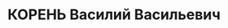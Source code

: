 ---
title: КОРЕНЬ Василий Васильевич
description: '1909 р., с. Бубни Чорнухинського р-ну Полтавської обл., українець, із
  селян, освіта початкова. Проживав у м. Миргород Полтавської обл. Військовослужбовець.

  Дата арешту не вказана. Засуджений Верховним Судом СРСР 10 грудня 1937 р. за ст.ст.
  54-8, 54-7, 54-11 КК УРСР до розстрілу з конфіскацією майна. Вирок виконано 10 грудня
  1937 р. у м. Харків.

  Реабілітований Верховним Судом СРСР 24 грудня 1957 р.'
---